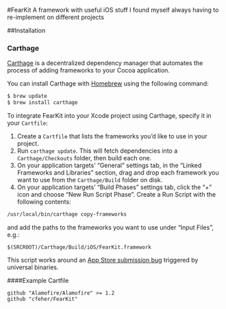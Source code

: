 #FearKit
A framework with useful iOS stuff I found myself always having to re-implement on different projects

##Installation
### Carthage

[Carthage](https://github.com/Carthage/Carthage) is a decentralized dependency manager that automates the process of adding frameworks to your Cocoa application.

You can install Carthage with [Homebrew](http://brew.sh/) using the following command:

```bash
$ brew update
$ brew install carthage
```

To integrate FearKit into your Xcode project using Carthage, specify it in your `Cartfile`:

1. Create a `Cartfile` that lists the frameworks you’d like to use in your project.
1. Run `carthage update`. This will fetch dependencies into a `Carthage/Checkouts` folder, then build each one.
1. On your application targets’ “General” settings tab, in the “Linked Frameworks and Libraries” section, drag and drop each framework you want to use from the `Carthage/Build` folder on disk.
1. On your application targets’ “Build Phases” settings tab, click the “+” icon and choose “New Run Script Phase”. Create a Run Script with the following contents:

  ```sh
  /usr/local/bin/carthage copy-frameworks
  ```

  and add the paths to the frameworks you want to use under “Input Files”, e.g.:

  ```
  $(SRCROOT)/Carthage/Build/iOS/FearKit.framework
  ```

  This script works around an [App Store submission bug](http://www.openradar.me/radar?id=6409498411401216) triggered by universal binaries.
  
  ####Example Cartfile
  ```
  github "Alamofire/Alamofire" >= 1.2
  github "cfeher/FearKit"
  ```
